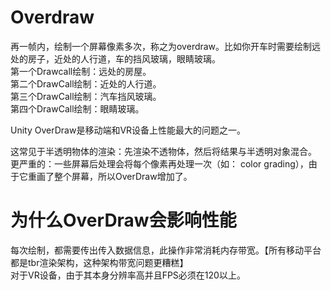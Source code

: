 # Overdraw
再一帧内，绘制一个屏幕像素多次，称之为overdraw。比如你开车时需要绘制远处的房子，近处的人行道，车的挡风玻璃，眼睛玻璃。  
第一个Drawcall绘制：远处的房屋。  
第二个DrawCall绘制：近处的人行道。  
第三个DrawCall绘制：汽车挡风玻璃。  
第四个DrawCall绘制：眼睛玻璃。  

Unity OverDraw是移动端和VR设备上性能最大的问题之一。    

这常见于半透明物体的渲染：先渲染不透物体，然后将结果与半透明对象混合。  
更严重的：一些屏幕后处理会将每个像素再处理一次（如： color grading），由于它重画了整个屏幕，所以OverDraw增加了。  

# 为什么OverDraw会影响性能
每次绘制，都需要传出传入数据信息，此操作非常消耗内存带宽。【所有移动平台都是tbr渲染架构，这种架构带宽问题更糟糕】  
对于VR设备，由于其本身分辨率高并且FPS必须在120以上。  
